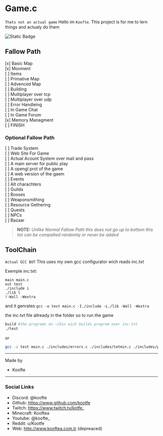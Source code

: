 # Game.c
`Thats not an actual game`
Hello im `Koofte`. This project is for me to lern things and actualy do them

![Static Badge](https://img.shields.io/badge/This%20Is%20NOT%20An%20Actoual%20Game-FF0000?style=flat)

## Fallow Path
[x] Basic Map  
[x] Movment  
[ ] Items  
[ ] Primative Map  
[ ] Advenced Map  
[ ] Building  
[ ] Multiplayer over tcp  
[ ] Multiplayer over udp  
[ ] Error Handleing  
[ ] In Game Chat  
[ ] In Game Forum  
[x] Memory Managment  
[ ] FINISH  

### Optional Fallow Path
[ ] Trade System  
[ ] Web Site For Game  
[ ] Actual Acount System over mail and pass  
[ ] A main server for public play  
[ ] A opengl prot of the game  
[ ] A web version of the gaem  
[ ] Events  
[ ] Alt charachters  
[ ] Guilds  
[ ] Bosses  
[ ] Weaponsmithing  
[ ] Resource Gethering  
[ ] Quests  
[ ] NPCs  
[ ] Bazaar  
> **NOTE:** *Unlike Normal Fallow Path this does not go up to bottom this list can be compalted randomly or never be added*

## ToolChain
`Actual GCC BUT`
This uses my own gcc configurator wich reads inc.txt

Exemple inc.txt:
```
main main.c 
out test
./include i 
./lib l 
!-Wall -Wextra
```

and it genrates
`gcc -o test main.c -I./include -L./lib -Wall -Wextra`

the inc.txt file allready in the folder so to run the game

```bash
build #the programs on ~/bin wich builds program over inc.txt
./test
```

or 

```bash
gcc -o test main.c ./includes/errors.c ./includes/tetmin.c ./includes/player.c ./includes/kstring.c ./includes/command.c ./includes/map.c ./includes/utils.c ./includes/enemy.c -I./includess -Wall -Wextra
```

---
Made by
- Koofte
---
### Social Links
- Discord: @koofte
- Github: https://www.github.com/kootfe
- Twitch: https://www.twitch.tv/kotfe_
- Minecraft: Kooftea
- Youtube: @koofte_
- Reddit: u/Kootfe
- Web: http://www.kooftea.com.tr (depreaced)

